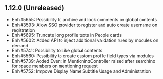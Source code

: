 1.12.0 (Unreleased)
-------------------
- Enh #5655: Possibility to archive and lock comments on global contents
- Enh #3593: Allow SSO provider to register and auto create username on registration 
- Enh #5695: Truncate long profile texts in People cards
- Enh #5602: Added API to inject additional validation rules by modules on demand
- Enh #5741: Possibility to Like global contents
- Enh #5560: Possibility to create custom profile field types via modules
- Enh #5739: Added Event in MentioningController raised after searching for space members on mentioning request
- Enh #5752: Imrpove Display Name Subtitle Usage and Administration 
